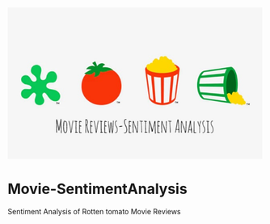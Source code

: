 <img src='images/emo_rottentomatoes_04-01.jpeg' width='800' height='300'>

# Movie-SentimentAnalysis
Sentiment Analysis of Rotten tomato Movie Reviews
